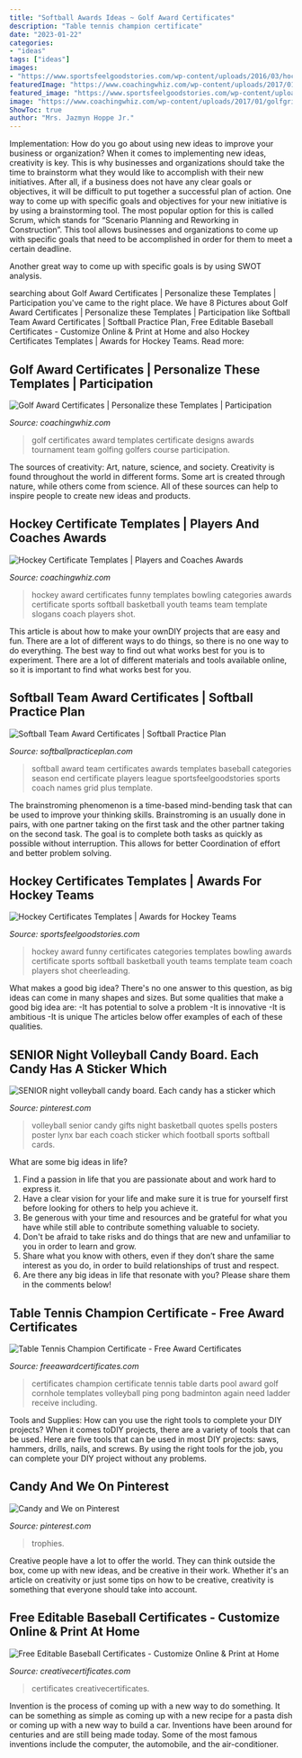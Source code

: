 ```yaml
---
title: "Softball Awards Ideas ~ Golf Award Certificates"
description: "Table tennis champion certificate"
date: "2023-01-22"
categories:
- "ideas"
tags: ["ideas"]
images:
- "https://www.sportsfeelgoodstories.com/wp-content/uploads/2016/03/hockey2.jpg"
featuredImage: "https://www.coachingwhiz.com/wp-content/uploads/2017/01/golfgrid-696x362.jpg"
featured_image: "https://www.sportsfeelgoodstories.com/wp-content/uploads/2016/03/hockey2.jpg"
image: "https://www.coachingwhiz.com/wp-content/uploads/2017/01/golfgrid-696x362.jpg"
ShowToc: true
author: "Mrs. Jazmyn Hoppe Jr."
---
```



Implementation: How do you go about using new ideas to improve your business or organization?
When it comes to implementing new ideas, creativity is key. This is why businesses and organizations should take the time to brainstorm what they would like to accomplish with their new initiatives. After all, if a business does not have any clear goals or objectives, it will be difficult to put together a successful plan of action.
One way to come up with specific goals and objectives for your new initiative is by using a brainstorming tool. The most popular option for this is called Scrum, which stands for “Scenario Planning and Reworking in Construction”. This tool allows businesses and organizations to come up with specific goals that need to be accomplished in order for them to meet a certain deadline.

Another great way to come up with specific goals is by using SWOT analysis.

	

		
searching about Golf Award Certificates | Personalize these Templates | Participation you've came to the right place. We have 8 Pictures about Golf Award Certificates | Personalize these Templates | Participation like Softball Team Award Certificates | Softball Practice Plan, Free Editable Baseball Certificates - Customize Online &amp; Print at Home and also Hockey Certificates Templates | Awards for Hockey Teams. Read more:
		
    
## Golf Award Certificates | Personalize These Templates | Participation

<img loading=lazy src="https://www.coachingwhiz.com/wp-content/uploads/2017/01/golfgrid-696x362.jpg" onerror="this.onerror=null;this.src='https://tse2.mm.bing.net/th?id=OIP.AHKviXZ5jPpcuBXNeBfOPAHaD2&amp;pid=15.1';" alt="Golf Award Certificates | Personalize these Templates | Participation">

_Source: coachingwhiz.com_

>golf certificates award templates certificate designs awards tournament team golfing golfers course participation. 

	

The sources of creativity: Art, nature, science, and society.
Creativity is found throughout the world in different forms. Some art is created through nature, while others come from science. All of these sources can help to inspire people to create new ideas and products.

    
## Hockey Certificate Templates | Players And Coaches Awards

<img loading=lazy src="http://www.coachingwhiz.com/wp-content/uploads/2017/01/hockey2.jpg" onerror="this.onerror=null;this.src='https://tse2.mm.bing.net/th?id=OIP.F8zzlllfcBYxhwQoqX5gIwHaGS&amp;pid=15.1';" alt="Hockey Certificate Templates | Players and Coaches Awards">

_Source: coachingwhiz.com_

>hockey award certificates funny templates bowling categories awards certificate sports softball basketball youth teams team template slogans coach players shot. 

	

This article is about how to make your ownDIY projects that are easy and fun. There are a lot of different ways to do things, so there is no one way to do everything. The best way to find out what works best for you is to experiment. There are a lot of different materials and tools available online, so it is important to find what works best for you.

    
## Softball Team Award Certificates | Softball Practice Plan

<img loading=lazy src="https://www.softballpracticeplan.com/wp-content/uploads/2018/04/newsoftballgrid.jpg" onerror="this.onerror=null;this.src='https://tse1.mm.bing.net/th?id=OIP.25YdI7UAtObmOX8lnoSSBAHaNY&amp;pid=15.1';" alt="Softball Team Award Certificates | Softball Practice Plan">

_Source: softballpracticeplan.com_

>softball award team certificates awards templates baseball categories season end certificate players league sportsfeelgoodstories sports coach names grid plus template. 

	

The brainstroming phenomenon is a time-based mind-bending task that can be used to improve your thinking skills. Brainstroming is an usually done in pairs, with one partner taking on the first task and the other partner taking on the second task. The goal is to complete both tasks as quickly as possible without interruption. This allows for better Coordination of effort and better problem solving.

    
## Hockey Certificates Templates | Awards For Hockey Teams

<img loading=lazy src="https://www.sportsfeelgoodstories.com/wp-content/uploads/2016/03/hockey2.jpg" onerror="this.onerror=null;this.src='https://tse4.mm.bing.net/th?id=OIP.i2BGBEc234gKLQVgumZ61gHaGS&amp;pid=15.1';" alt="Hockey Certificates Templates | Awards for Hockey Teams">

_Source: sportsfeelgoodstories.com_

>hockey award funny certificates categories templates bowling awards certificate sports softball basketball youth teams template team coach players shot cheerleading. 

	

What makes a good big idea?
There's no one answer to this question, as big ideas can come in many shapes and sizes. But some qualities that make a good big idea are: 
-It has potential to solve a problem
-It is innovative
-It is ambitious
-It is unique 
The articles below offer examples of each of these qualities.

    
## SENIOR Night Volleyball Candy Board. Each Candy Has A Sticker Which

<img loading=lazy src="https://i.pinimg.com/originals/da/da/dd/dadadd4ff78b612af00a5f25eb57188c.jpg" onerror="this.onerror=null;this.src='https://tse4.mm.bing.net/th?id=OIP.dOt1iYW4NexCx3foeg7_RwHaJ4&amp;pid=15.1';" alt="SENIOR night volleyball candy board. Each candy has a sticker which">

_Source: pinterest.com_

>volleyball senior candy gifts night basketball quotes spells posters poster lynx bar each coach sticker which football sports softball cards. 

	

What are some big ideas in life?
1. Find a passion in life that you are passionate about and work hard to express it.
2. Have a clear vision for your life and make sure it is true for yourself first before looking for others to help you achieve it.
3. Be generous with your time and resources and be grateful for what you have while still able to contribute something valuable to society.
4. Don't be afraid to take risks and do things that are new and unfamiliar to you in order to learn and grow.
5. Share what you know with others, even if they don’t share the same interest as you do, in order to build relationships of trust and respect. 
6. Are there any big ideas in life that resonate with you? Please share them in the comments below!

    
## Table Tennis Champion Certificate - Free Award Certificates

<img loading=lazy src="https://www.freeawardcertificates.com/wp-content/uploads/2016/02/champs.jpg" onerror="this.onerror=null;this.src='https://tse4.mm.bing.net/th?id=OIP.mbKlPqnXtOrByb-pJe7mzAHaNK&amp;pid=15.1';" alt="Table Tennis Champion Certificate - Free Award Certificates">

_Source: freeawardcertificates.com_

>certificates champion certificate tennis table darts pool award golf cornhole templates volleyball ping pong badminton again need ladder receive including. 

	

Tools and Supplies: How can you use the right tools to complete your DIY projects?
When it comes toDIY projects, there are a variety of tools that can be used. Here are five tools that can be used in most DIY projects: saws, hammers, drills, nails, and screws. By using the right tools for the job, you can complete your DIY project without any problems.

    
## Candy And We On Pinterest

<img loading=lazy src="https://s-media-cache-ak0.pinimg.com/736x/1a/41/b4/1a41b4d8ade8c13c427b30436f9de288.jpg" onerror="this.onerror=null;this.src='https://tse1.mm.bing.net/th?id=OIP.HSh753IngotkMCOVd92bbgHaJ2&amp;pid=15.1';" alt="Candy and We on Pinterest">

_Source: pinterest.com_

>trophies. 

	

Creative people have a lot to offer the world. They can think outside the box, come up with new ideas, and be creative in their work. Whether it's an article on creativity or just some tips on how to be creative, creativity is something that everyone should take into account.

    
## Free Editable Baseball Certificates - Customize Online &amp; Print At Home

<img loading=lazy src="https://i2.wp.com/creativecertificates.com/wp-content/uploads/2021/01/Baseball-award-certificates-600x469.jpg" onerror="this.onerror=null;this.src='https://tse4.mm.bing.net/th?id=OIP.ewVLswiYXU1-RbjCf2xV6gHaFy&amp;pid=15.1';" alt="Free Editable Baseball Certificates - Customize Online &amp; Print at Home">

_Source: creativecertificates.com_

>certificates creativecertificates. 

	

Invention is the process of coming up with a new way to do something. It can be something as simple as coming up with a new recipe for a pasta dish or coming up with a new way to build a car. Inventions have been around for centuries and are still being made today. Some of the most famous inventions include the computer, the automobile, and the air-conditioner.

